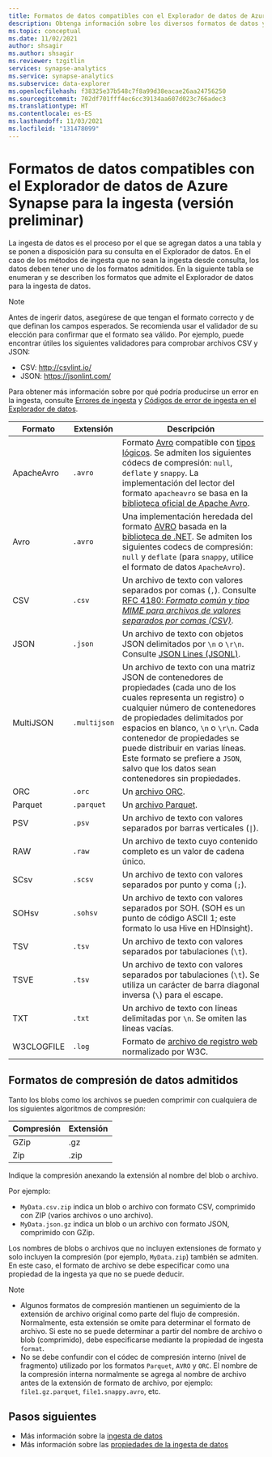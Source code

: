 ```yaml
---
title: Formatos de datos compatibles con el Explorador de datos de Azure Synapse para la ingesta
description: Obtenga información sobre los diversos formatos de datos y compresión compatibles con el Explorador de datos de Azure Synapse para la ingesta.
ms.topic: conceptual
ms.date: 11/02/2021
author: shsagir
ms.author: shsagir
ms.reviewer: tzgitlin
services: synapse-analytics
ms.service: synapse-analytics
ms.subservice: data-explorer
ms.openlocfilehash: f38325e37b548c7f8a99d38eacae26aa24756250
ms.sourcegitcommit: 702df701fff4ec6cc39134aa607d023c766adec3
ms.translationtype: HT
ms.contentlocale: es-ES
ms.lasthandoff: 11/03/2021
ms.locfileid: "131478099"
---
```

# <a name="data-formats-supported-by-azure-synapse-data-explorer-for-ingestion-preview"></a>Formatos de datos compatibles con el Explorador de datos de Azure Synapse para la ingesta (versión preliminar)

La ingesta de datos es el proceso por el que se agregan datos a una tabla y se ponen a disposición para su consulta en el Explorador de datos. En el caso de los métodos de ingesta que no sean la ingesta desde consulta, los datos deben tener uno de los formatos admitidos. En la siguiente tabla se enumeran y se describen los formatos que admite el Explorador de datos para la ingesta de datos.

> [!NOTE]
> Antes de ingerir datos, asegúrese de que tengan el formato correcto y de que definan los campos esperados. Se recomienda usar el validador de su elección para confirmar que el formato sea válido. Por ejemplo, puede encontrar útiles los siguientes validadores para comprobar archivos CSV y JSON:
>
> * CSV: http://csvlint.io/
> * JSON: https://jsonlint.com/
>
> Para obtener más información sobre por qué podría producirse un error en la ingesta, consulte [Errores de ingesta](/azure/data-explorer/kusto/management/ingestionfailures?context=/azure/synapse-analytics/context/context) y [Códigos de error de ingesta en el Explorador de datos](/azure/data-explorer/error-codes?context=/azure/synapse-analytics/context/context).

|Formato   |Extensión   |Descripción|
|---------|------------|-----------|
|ApacheAvro|`.avro`    |Formato [Avro](https://avro.apache.org/docs/current/) compatible con [tipos lógicos](https://avro.apache.org/docs/current/spec.html#Logical+Types). Se admiten los siguientes códecs de compresión: `null`, `deflate` y `snappy`. La implementación del lector del formato `apacheavro` se basa en la [biblioteca oficial de Apache Avro](https://github.com/apache/avro).|
|Avro     |`.avro`     |Una implementación heredada del formato [AVRO](https://avro.apache.org/docs/current/) basada en la [biblioteca de .NET](https://www.nuget.org/packages/Microsoft.Hadoop.Avro). Se admiten los siguientes codecs de compresión: `null` y `deflate` (para `snappy`, utilice el formato de datos `ApacheAvro`).|
|CSV      |`.csv`      |Un archivo de texto con valores separados por comas (`,`). Consulte [RFC 4180: _Formato común y tipo MIME para archivos de valores separados por comas (CSV)_](https://www.ietf.org/rfc/rfc4180.txt).|
|JSON     |`.json`     |Un archivo de texto con objetos JSON delimitados por `\n` o `\r\n`. Consulte [JSON Lines (JSONL)](http://jsonlines.org/).|
|MultiJSON|`.multijson`|Un archivo de texto con una matriz JSON de contenedores de propiedades (cada uno de los cuales representa un registro) o cualquier número de contenedores de propiedades delimitados por espacios en blanco, `\n` o `\r\n`. Cada contenedor de propiedades se puede distribuir en varias líneas. Este formato se prefiere a `JSON`, salvo que los datos sean contenedores sin propiedades.|
|ORC      |`.orc`      |Un [archivo ORC](https://en.wikipedia.org/wiki/Apache_ORC).|
|Parquet  |`.parquet`  |Un [archivo Parquet](https://en.wikipedia.org/wiki/Apache_Parquet). |
|PSV      |`.psv`      |Un archivo de texto con valores separados por barras verticales (<code>&#124;</code>).|
|RAW      |`.raw`      |Un archivo de texto cuyo contenido completo es un valor de cadena único.|
|SCsv     |`.scsv`     |Un archivo de texto con valores separados por punto y coma (`;`).|
|SOHsv    |`.sohsv`    |Un archivo de texto con valores separados por SOH. (SOH es un punto de código ASCII 1; este formato lo usa Hive en HDInsight).|
|TSV      |`.tsv`      |Un archivo de texto con valores separados por tabulaciones (`\t`).|
|TSVE     |`.tsv`      |Un archivo de texto con valores separados por tabulaciones (`\t`). Se utiliza un carácter de barra diagonal inversa (`\`) para el escape.|
|TXT      |`.txt`      |Un archivo de texto con líneas delimitadas por `\n`. Se omiten las líneas vacías.|
|W3CLOGFILE |`.log`    |Formato de [archivo de registro web](https://www.w3.org/TR/WD-logfile.html) normalizado por W3C. |

## <a name="supported-data-compression-formats"></a>Formatos de compresión de datos admitidos

Tanto los blobs como los archivos se pueden comprimir con cualquiera de los siguientes algoritmos de compresión:

|Compresión|Extensión|
|-----------|---------|
|GZip       |.gz      |
|Zip        |.zip     |

Indique la compresión anexando la extensión al nombre del blob o archivo.

Por ejemplo:

* `MyData.csv.zip` indica un blob o archivo con formato CSV, comprimido con ZIP (varios archivos o uno archivo).
* `MyData.json.gz` indica un blob o un archivo con formato JSON, comprimido con GZip.

Los nombres de blobs o archivos que no incluyen extensiones de formato y solo incluyen la compresión (por ejemplo, `MyData.zip`) también se admiten. En este caso, el formato de archivo se debe especificar como una propiedad de la ingesta ya que no se puede deducir.

> [!NOTE]
> * Algunos formatos de compresión mantienen un seguimiento de la extensión de archivo original como parte del flujo de compresión. Normalmente, esta extensión se omite para determinar el formato de archivo. Si este no se puede determinar a partir del nombre de archivo o blob (comprimido), debe especificarse mediante la propiedad de ingesta `format`.
> * No se debe confundir con el códec de compresión interno (nivel de fragmento) utilizado por los formatos `Parquet`, `AVRO` y `ORC`. El nombre de la compresión interna normalmente se agrega al nombre de archivo antes de la extensión de formato de archivo, por ejemplo: `file1.gz.parquet`, `file1.snappy.avro`, etc.

## <a name="next-steps"></a>Pasos siguientes

- Más información sobre la [ingesta de datos](data-explorer-ingest-data-overview.md)
- Más información sobre las [propiedades de la ingesta de datos](data-explorer-ingest-data-properties.md)
